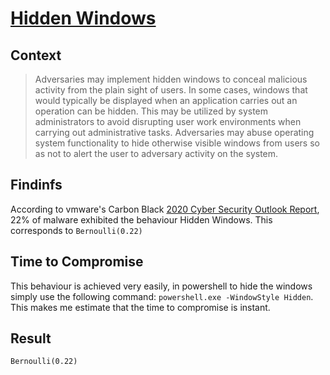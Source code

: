 # [Hidden Windows](https://attack.mitre.org/techniques/T1143/)

## Context
>Adversaries may implement hidden windows to conceal malicious activity from the plain sight of users. In some cases, windows that would typically be displayed when an application carries out an operation can be hidden. This may be utilized by system administrators to avoid disrupting user work environments when carrying out administrative tasks. Adversaries may abuse operating system functionality to hide otherwise visible windows from users so as not to alert the user to adversary activity on the system.

## Findinfs
According to vmware's Carbon Black [2020 Cyber Security Outlook Report](https://content.carbonblack.com/c/vmwcb-threat-report-?x=f_lWMB), 22% of malware exhibited the behaviour Hidden Windows. This corresponds to ```Bernoulli(0.22)```

## Time to Compromise
This behaviour is achieved very easily, in powershell to hide the windows simply use the following command: ```powershell.exe -WindowStyle Hidden```. This makes me estimate that the time to compromise is instant. 

## Result
```Bernoulli(0.22)```